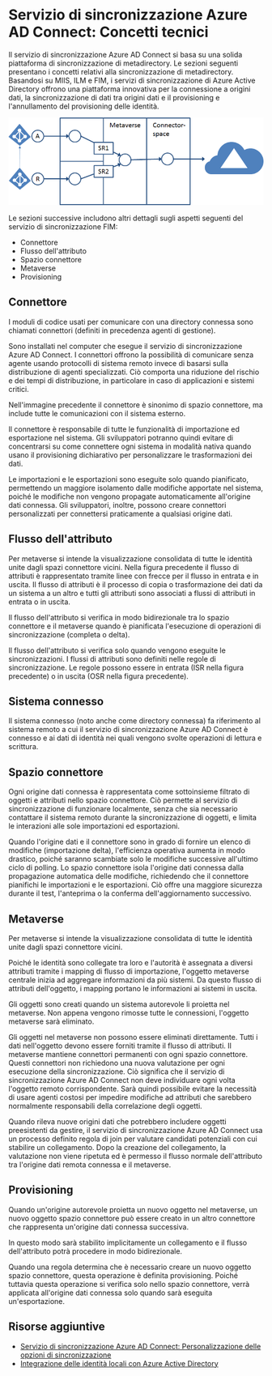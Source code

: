 <properties
	pageTitle="Servizio di sincronizzazione Azure AD Connect: Concetti tecnici | Microsoft Azure"
	description="Illustra i concetti tecnici del servizio di sincronizzazione Azure AD Connect."
	services="active-directory"
	documentationCenter=""
	authors="markusvi"
	manager="stevenpo"
	editor=""/>

<tags
	ms.service="active-directory"
	ms.workload="identity"
	ms.tgt_pltfrm="na"
	ms.devlang="na"
	ms.topic="article"
	ms.date="11/09/2015"
	ms.author="markusvi;andkjell"/>


# Servizio di sincronizzazione Azure AD Connect: Concetti tecnici

Il servizio di sincronizzazione Azure AD Connect si basa su una solida piattaforma di sincronizzazione di metadirectory. Le sezioni seguenti presentano i concetti relativi alla sincronizzazione di metadirectory. Basandosi su MIIS, ILM e FIM, i servizi di sincronizzazione di Azure Active Directory offrono una piattaforma innovativa per la connessione a origini dati, la sincronizzazione di dati tra origini dati e il provisioning e l'annullamento del provisioning delle identità.

![Concetti tecnici](./media/active-directory-aadconnectsync-technical-concepts/scenario.png)

Le sezioni successive includono altri dettagli sugli aspetti seguenti del servizio di sincronizzazione FIM:

- Connettore
- Flusso dell'attributo
- Spazio connettore
- Metaverse
- Provisioning

## Connettore

I moduli di codice usati per comunicare con una directory connessa sono chiamati connettori (definiti in precedenza agenti di gestione).

Sono installati nel computer che esegue il servizio di sincronizzazione Azure AD Connect. I connettori offrono la possibilità di comunicare senza agente usando protocolli di sistema remoto invece di basarsi sulla distribuzione di agenti specializzati. Ciò comporta una riduzione del rischio e dei tempi di distribuzione, in particolare in caso di applicazioni e sistemi critici.

Nell'immagine precedente il connettore è sinonimo di spazio connettore, ma include tutte le comunicazioni con il sistema esterno.

Il connettore è responsabile di tutte le funzionalità di importazione ed esportazione nel sistema. Gli sviluppatori potranno quindi evitare di concentrarsi su come connettere ogni sistema in modalità nativa quando usano il provisioning dichiarativo per personalizzare le trasformazioni dei dati.

Le importazioni e le esportazioni sono eseguite solo quando pianificato, permettendo un maggiore isolamento dalle modifiche apportate nel sistema, poiché le modifiche non vengono propagate automaticamente all'origine dati connessa. Gli sviluppatori, inoltre, possono creare connettori personalizzati per connettersi praticamente a qualsiasi origine dati.

## Flusso dell'attributo

Per metaverse si intende la visualizzazione consolidata di tutte le identità unite dagli spazi connettore vicini. Nella figura precedente il flusso di attributi è rappresentato tramite linee con frecce per il flusso in entrata e in uscita. Il flusso di attributi è il processo di copia o trasformazione dei dati da un sistema a un altro e tutti gli attributi sono associati a flussi di attributi in entrata o in uscita.

Il flusso dell'attributo si verifica in modo bidirezionale tra lo spazio connettore e il metaverse quando è pianificata l'esecuzione di operazioni di sincronizzazione (completa o delta).

Il flusso dell'attributo si verifica solo quando vengono eseguite le sincronizzazioni. I flussi di attributi sono definiti nelle regole di sincronizzazione. Le regole possono essere in entrata (ISR nella figura precedente) o in uscita (OSR nella figura precedente).

## Sistema connesso

Il sistema connesso (noto anche come directory connessa) fa riferimento al sistema remoto a cui il servizio di sincronizzazione Azure AD Connect è connesso e ai dati di identità nei quali vengono svolte operazioni di lettura e scrittura.

## Spazio connettore

Ogni origine dati connessa è rappresentata come sottoinsieme filtrato di oggetti e attributi nello spazio connettore. Ciò permette al servizio di sincronizzazione di funzionare localmente, senza che sia necessario contattare il sistema remoto durante la sincronizzazione di oggetti, e limita le interazioni alle sole importazioni ed esportazioni.

Quando l'origine dati e il connettore sono in grado di fornire un elenco di modifiche (importazione delta), l'efficienza operativa aumenta in modo drastico, poiché saranno scambiate solo le modifiche successive all'ultimo ciclo di polling. Lo spazio connettore isola l'origine dati connessa dalla propagazione automatica delle modifiche, richiedendo che il connettore pianifichi le importazioni e le esportazioni. Ciò offre una maggiore sicurezza durante il test, l'anteprima o la conferma dell'aggiornamento successivo.

## Metaverse

Per metaverse si intende la visualizzazione consolidata di tutte le identità unite dagli spazi connettore vicini.

Poiché le identità sono collegate tra loro e l'autorità è assegnata a diversi attributi tramite i mapping di flusso di importazione, l'oggetto metaverse centrale inizia ad aggregare informazioni da più sistemi. Da questo flusso di attributi dell'oggetto, i mapping portano le informazioni ai sistemi in uscita.

Gli oggetti sono creati quando un sistema autorevole li proietta nel metaverse. Non appena vengono rimosse tutte le connessioni, l'oggetto metaverse sarà eliminato.

Gli oggetti nel metaverse non possono essere eliminati direttamente. Tutti i dati nell'oggetto devono essere forniti tramite il flusso di attributi. Il metaverse mantiene connettori permanenti con ogni spazio connettore. Questi connettori non richiedono una nuova valutazione per ogni esecuzione della sincronizzazione. Ciò significa che il servizio di sincronizzazione Azure AD Connect non deve individuare ogni volta l'oggetto remoto corrispondente. Sarà quindi possibile evitare la necessità di usare agenti costosi per impedire modifiche ad attributi che sarebbero normalmente responsabili della correlazione degli oggetti.

Quando rileva nuove origini dati che potrebbero includere oggetti preesistenti da gestire, il servizio di sincronizzazione Azure AD Connect usa un processo definito regola di join per valutare candidati potenziali con cui stabilire un collegamento. Dopo la creazione del collegamento, la valutazione non viene ripetuta ed è permesso il flusso normale dell'attributo tra l'origine dati remota connessa e il metaverse.

## Provisioning

Quando un'origine autorevole proietta un nuovo oggetto nel metaverse, un nuovo oggetto spazio connettore può essere creato in un altro connettore che rappresenta un'origine dati connessa successiva.

In questo modo sarà stabilito implicitamente un collegamento e il flusso dell'attributo potrà procedere in modo bidirezionale.

Quando una regola determina che è necessario creare un nuovo oggetto spazio connettore, questa operazione è definita provisioning. Poiché tuttavia questa operazione si verifica solo nello spazio connettore, verrà applicata all'origine dati connessa solo quando sarà eseguita un'esportazione.

## Risorse aggiuntive

* [Servizio di sincronizzazione Azure AD Connect: Personalizzazione delle opzioni di sincronizzazione](active-directory-aadconnectsync-whatis.md)
* [Integrazione delle identità locali con Azure Active Directory](active-directory-aadconnect.md)

<!--Image references-->
[1]: ./media/active-directory-aadsync-technical-concepts/ic750598.png

<!---HONumber=Nov15_HO3-->